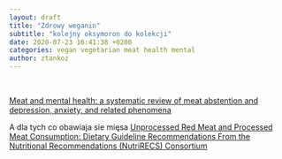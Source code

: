 ```yaml
---
layout: draft
title: "Zdrowy weganin"
subtitle: "kolejny oksymoron do kolekcji"
date: 2020-07-23 16:41:38 +0200
categories: vegan vegetarian meat health mental
author: ztankoz
---
```


<br>

[Meat and mental health: a systematic review of meat abstention and depression, anxiety, and related phenomena](https://www.tandfonline.com/doi/full/10.1080/10408398.2020.1741505)

A dla tych co obawiaja sie mięsa [Unprocessed Red Meat and Processed Meat Consumption: Dietary Guideline Recommendations From the Nutritional Recommendations (NutriRECS) Consortium](https://www.acpjournals.org/doi/10.7326/M19-1621)
